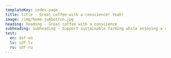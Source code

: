 ```yaml
---
templateKey: index-page
title: title - Great coffee with a conscience! Yeah!
image: /img/home-jumbotron.jpg
heading: heading - Great coffee with a conscience
subheading: subheading - Support sustainable farming while enjoying a cup
test:
  en: dsf-en
  lv: sdf-lv
  ru: sdf-ru
---
```


